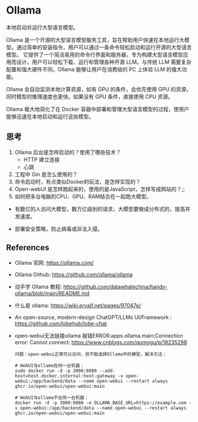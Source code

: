 # Ollama

本地启动并运行大型语言模型。

Ollama 是一个开源的大型语言模型服务工具，旨在帮助用户快速在本地运行大模型。通过简单的安装指令，用户可以通过一条命令轻松启动和运行开源的大型语言模型。 它提供了一个简洁易用的命令行界面和服务器，专为构建大型语言模型应用而设计。用户可以轻松下载、运行和管理各种开源 LLM。与传统 LLM 需要复杂配置和强大硬件不同，Ollama 能够让用户在消费级的 PC 上体验 LLM 的强大功能。

Ollama 会自动监测本地计算资源，如有 GPU 的条件，会优先使用 GPU 的资源，同时模型的推理速度也更快。如果没有 GPU 条件，直接使用 CPU 资源。

Ollama 极大地简化了在 Docker 容器中部署和管理大型语言模型的过程，使用户能够迅速在本地启动和运行这些模型。

## 思考

1. Ollama 后台是怎样启动的？使用了哪些技术？
   - HTTP 建立连接
   - 心跳
2. 工程中 Gin 是怎么使用的？
3. 命令启动时，有点类似Docker的玩法，是怎样实现的？
4. Open-webUI 是怎样跑起来的，使用的是JavaScript，怎样写成网站的？;;
5. 如何把多台电脑的CPU、GPU、RAM结合在一起跑大模型。



- 有数亿的人访问大模型，数万亿级别的请求，大模型要做成分布式的，提高并发速度。

- 部署安全策略，防止病毒或非法入侵。

## References

- Ollama 官网: https://ollama.com/

- Ollama Github: https://github.com/ollama/ollama

- 动手学 Ollama 教程: https://github.com/datawhalechina/handy-ollama/blob/main/README.md

- 什么是 ollama: https://wiki.eryajf.net/pages/97047e/

- An open-source, modern-design ChatGPT/LLMs UI/Framework : https://github.com/lobehub/lobe-chat

- open-webui无法链接ollama 报错ERROR:apps.ollama.main:Connection error: Cannot connect: https://www.cnblogs.com/qumogu/p/18235298

  ```
  问题：open-webui正常可以访问，但不能选择Ollama中的模型，解决方法：
  
  # WebUI与ollama在同一台机器：
  sudo docker run -d -p 3000:8080 --add-host=host.docker.internal:host-gateway -v open-webui:/app/backend/data --name open-webui --restart always ghcr.io/open-webui/open-webui:main
  
  # WebUI与ollama不在同一台机器：
  docker run -d -p 3000:8080 -e OLLAMA_BASE_URL=https://example.com -v open-webui:/app/backend/data --name open-webui --restart always ghcr.io/open-webui/open-webui:main
  ```
